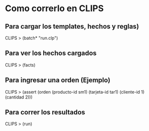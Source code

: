 # Como correrlo en CLIPS

## Para cargar los templates, hechos y reglas)
CLIPS > (batch* "run.clp")

## Para ver los hechos cargados
CLIPS > (facts)

## Para ingresar una orden (Ejemplo)
CLIPS > (assert (orden (producto-id sm1) (tarjeta-id tar1) (cliente-id 1) (cantidad 2)))

## Para correr los resultados
CLIPS > (run)
